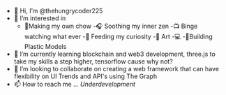 - 👋 Hi, I’m @thehungrycoder225
- 👀 I’m interested in 
  - 🍕Making my own chow 
  -🎧 Soothing my inner zen
  -📺 Binge watching what ever
  -📖 Feeding my curiosity
  -🎨 Art 
  -💻<coding/>
  -🔨Building Plastic Models
- 🌱 I’m currently learning blockchain and web3 development, three.js to take my skills a step higher, tensorflow cause why not?
- 💞️ I’m looking to collaborate on creating a web framework that can have flexibility on UI Trends and API's using The Graph
- 📫 How to reach me ... *Underdevelopment*

<!---
thehungrycoder225/thehungrycoder225 is a ✨ special ✨ repository because its `README.md` (this file) appears on your GitHub profile.
You can click the Preview link to take a look at your changes.
--->
